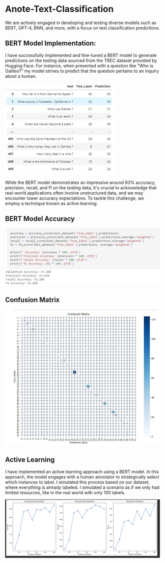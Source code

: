 # Anote-Text-Classification

We are actively engaged in developing and testing diverse models such as BERT, GPT-4, RNN, and more, with a focus on text classification predictions.

## BERT Model Implementation:
I have successfully implemented and fine-tuned a BERT model to generate predictions on the testing data sourced from the TREC dataset provided by Hugging Face. For instance, when presented with a question like "Who is Galileo?" my model strives to predict that the question pertains to an inquiry about a human. 

![Testing Snapshot 1](https://github.com/Whiteii/Anote-Text-Classification/blob/main/FineLabel/Capture.JPG)

While the BERT model demonstrates an impressive around 93% accuracy, precision, recall, and f1 on the testing data, it's crucial to acknowledge that real-world applications often involve unstructured data, and we may encounter lower accuracy expectations. To tackle this challenge, we employ a technique known as active learning.

## BERT Model Accuracy
![Testing Snapshot 2](https://github.com/Whiteii/Anote-Text-Classification/blob/main/FineLabel/Capture2.JPG)     


## Confusion Matrix 
<img src="https://github.com/Whiteii/Anote-Text-Classification/blob/main/FineLabel/ConfusionMatrix.JPG" alt="Confusion Matrix" width="600">


## Active Learning 
I have implemented an active learning approach using a BERT model. In this approach, the model engages with a human annotator to strategically select which instances to label. I simulated this process based on our dataset, where everything is already labeled. I simulated a scenario as if we only had limited resources, like in the real world with only 100 labels. 

<img src="https://github.com/Whiteii/Anote-Text-Classification/blob/main/Asset/Active_Learning.png" width="600">


